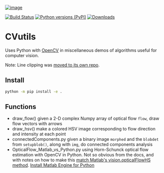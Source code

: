 [![image](https://zenodo.org/badge/19711552.svg)](https://zenodo.org/badge/latestdoi/19711552)

[![Build Status](https://travis-ci.org/scivision/morecvutils.svg?branch=master)](https://travis-ci.org/scivision/morecvutils)
[![Python versions (PyPI)](https://img.shields.io/pypi/pyversions/morecvutils.svg)](https://pypi.python.org/pypi/morecvutils)
[![Downloads](https://pepy.tech/badge/morecvutils)](https://pepy.tech/project/morecvutils)

# CVutils

Uses Python with
[OpenCV](https://scivision.co/category/opencv/)
in miscellaneous demos of algorithms useful for computer vision.

Note: Line clipping was [moved to its own repo](https://github.com/scivision/lineclipping-python-fortran).

## Install

```sh
python -m pip install -e .
```

## Functions

* draw_flow()  given a 2-D complex Numpy array of optical flow `flow`, draw flow vectors with arrows
* draw_hsv() make a colored HSV image corresponding to flow direction and intensity at each point
* connectedComponents.py  given a binary image `morphed` and the `blobdet` from `setupblob()`, along with `img`, do connected components analysis
* OpticalFlow_Matlab_vs_Python.py   using Horn-Schunck optical flow estimation with OpenCV in Python. Not so obvious from the docs, and with notes on how to make this [match Matlab's vision.opticalFlowHS method](https://scivision.co/opencv-cv-calcopticalflowhs-horn-schunck-smoothness-lambda-parameter/). [Install Matlab Engine for Python](https://scivision.co/matlab-engine-callable-from-python-how-to-install-and-setup/)
